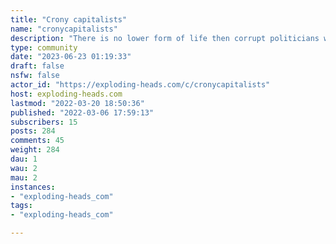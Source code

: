 ```yaml
---
title: "Crony capitalists" 
name: "cronycapitalists"
description: "There is no lower form of life then corrupt politicians who take money and benefits from corrupt corporate executives (Crony Capitalists) to:- protect the corporation- boost profits for the corporation- eliminate competition- help them win government contracts."
type: community
date: "2023-06-23 01:19:33"
draft: false
nsfw: false
actor_id: "https://exploding-heads.com/c/cronycapitalists"
host: exploding-heads.com
lastmod: "2022-03-20 18:50:36"
published: "2022-03-06 17:59:13"
subscribers: 15
posts: 284
comments: 45
weight: 284
dau: 1
wau: 2
mau: 2
instances:
- "exploding-heads_com"
tags: 
- "exploding-heads_com"

---
```

